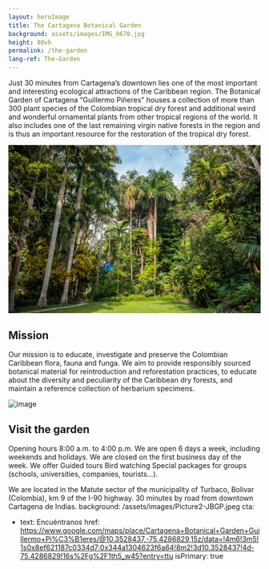 ```yaml
---
layout: heroImage
title: The Cartagena Botanical Garden
background: assets/images/IMG_0670.jpg
height: 80vh
permalink: /the-garden
lang-ref: The-Garden
---
```


Just 30 minutes from Cartagena’s downtown lies one of the most important and interesting ecological attractions of the Caribbean region. The Botanical Garden of Cartagena “Guillermo Piñeres” houses a collection of more than 300 plant species of the Colombian tropical dry forest and additional weird and wonderful ornamental plants from other tropical regions of the world. It also includes one of the last remaining virgin native forests in the region and is thus an important resource for the restoration of the tropical dry forest.

![image](assets/images/JBGP_01.jpg)

## Mission 

Our mission is to educate, investigate and preserve the Colombian Caribbean flora, fauna and funga. We aim to provide responsibly sourced botanical material for reintroduction and reforestation practices, to educate about the diversity and peculiarity of the Caribbean dry forests, and maintain a reference collection of herbarium specimens.

![image](assets/images/Picture3-JBGP.jpeg)

## Visit the garden

Opening hours 8:00 a.m. to 4:00 p.m. We are open 6 days a week, including weekends and holidays. We are closed on the first business day of the week. We offer Guided tours Bird watching Special packages for groups (schools, universities, companies, tourists…).

We are located in the Matute sector of the municipality of Turbaco, Bolivar (Colombia), km 9 of the I-90 highway. 30 minutes by road from downtown Cartagena de Indias.
  background: /assets/images/Picture2-JBGP.jpeg
  cta:
  - text: Encuéntranos
    href: https://www.google.com/maps/place/Cartagena+Botanical+Garden+Guillermo+Pi%C3%B1eres/@10.3528437,-75.4286829,15z/data=!4m6!3m5!1s0x8ef621187c0334d7:0x344a1304623f6a64!8m2!3d10.3528437!4d-75.4286829!16s%2Fg%2F1th5_w45?entry=ttu 
    isPrimary: true
